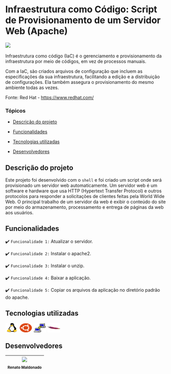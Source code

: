 # Infraestrutura como Código: Script de Provisionamento de um Servidor Web (Apache)

<p>
   <img src="http://img.shields.io/static/v1?label=STATUS&message=CONCLUIDO&color=RED&style=for-the-badge"/>
</p>

Infraestrutura como código (IaC) é o gerenciamento e provisionamento da infraestrutura por meio de códigos, em vez de processos manuais.

Com a IaC, são criados arquivos de configuração que incluem as especificações da sua infraestrutura, facilitando a edição e a distribuição de configurações. Ela também assegura o provisionamento do mesmo ambiente todas as vezes.

Fonte: Red Hat - https://www.redhat.com/

### Tópicos 

- [Descrição do projeto](#descrição-do-projeto)

- [Funcionalidades](#funcionalidades)

- [Tecnologias utilizadas](#tecnologias-utilizadas)
 
- [Desenvolvedores](#desenvolvedores)

## Descrição do projeto 

Este projeto foi desenvolvido com o `shell` e foi criado um script onde será provisionado um servidor web automaticamente. Um servidor web é um software e hardware que usa HTTP (Hypertext Transfer Protocol) e outros protocolos para responder a solicitações de clientes feitas pela World Wide Web. O principal trabalho de um servidor da web é exibir o conteúdo do site por meio do armazenamento, processamento e entrega de páginas da web aos usuários.

## Funcionalidades

:heavy_check_mark: `Funcionalidade 1:` Atualizar o servidor.

:heavy_check_mark: `Funcionalidade 2:` Instalar o apache2.

:heavy_check_mark: `Funcionalidade 3:` Instalar o unzip.

:heavy_check_mark: `Funcionalidade 4:` Baixar a aplicação.

:heavy_check_mark: `Funcionalidade 5:` Copiar os arquivos da aplicação no diretório padrão do apache.

## Tecnologias utilizadas
<p>
<img align="center" alt="Renato-shell" height="30" width="40" src="https://raw.githubusercontent.com/devicons/devicon/master/icons/linux/linux-original.svg">
<img align="center" alt="Renato-ubuntu" height="30" width="40" src="https://raw.githubusercontent.com/devicons/devicon/master/icons/ubuntu/ubuntu-plain.svg">
<img align="center" alt="Renato-putty" height="30" width="40" src="https://raw.githubusercontent.com/devicons/devicon/master/icons/putty/putty-original.svg">
<img align="center" alt="Renato-putty" height="30" width="40" src="https://raw.githubusercontent.com/devicons/devicon/master/icons/apache/apache-original.svg">
          
</p>

## Desenvolvedores
| [<img src="https://avatars.githubusercontent.com/u/49447595?v=4" width=115><br><sub>Renato Maldonado</sub>](https://github.com/renthus)
| :---: |
